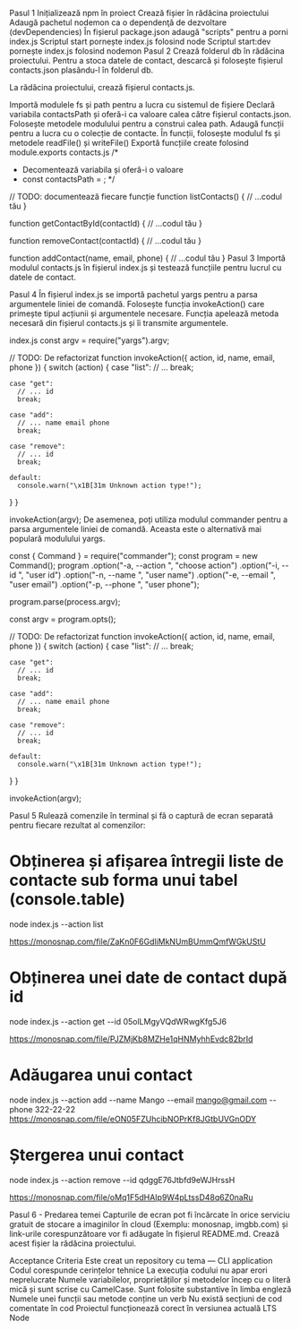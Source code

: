 Pasul 1
Inițializează npm în proiect
Crează fișier în rădăcina proiectului
Adaugă pachetul nodemon ca o dependenţă de dezvoltare (devDependencies)
În fișierul package.json adaugă "scripts" pentru a porni index.js
Scriptul start pornește index.js folosind node
Scriptul start:dev pornește index.js folosind nodemon
Pasul 2
Crează folderul db în rădăcina proiectului. Pentru a stoca datele de contact, descarcă și folosește fișierul contacts.json plasându-l în folderul db.

La rădăcina proiectului, crează fișierul contacts.js.

Importă modulele fs și path pentru a lucra cu sistemul de fișiere
Declară variabila contactsPath și oferă-i ca valoare calea către fișierul contacts.json. Folosește metodele modulului pentru a construi calea path.
Adaugă funcții pentru a lucra cu o colecție de contacte. În funcții, folosește modulul fs și metodele readFile() și writeFile()
Exportă funcțiile create folosind module.exports
contacts.js
/\*

- Decomentează variabila și oferă-i o valoare
- const contactsPath = ;
  \*/

// TODO: documentează fiecare funcție
function listContacts() {
// ...codul tău
}

function getContactById(contactId) {
// ...codul tău
}

function removeContact(contactId) {
// ...codul tău
}

function addContact(name, email, phone) {
// ...codul tău
}
Pasul 3
Importă modulul contacts.js în fișierul index.js și testează funcțiile pentru lucrul cu datele de contact.

Pasul 4
În fișierul index.js se importă pachetul yargs pentru a parsa argumentele liniei de comandă. Folosește funcția invokeAction() care primește tipul acțiunii și argumentele necesare. Funcția apelează metoda necesară din fișierul contacts.js și îi transmite argumentele.

index.js
const argv = require("yargs").argv;

// TODO: De refactorizat
function invokeAction({ action, id, name, email, phone }) {
switch (action) {
case "list":
// ...
break;

    case "get":
      // ... id
      break;

    case "add":
      // ... name email phone
      break;

    case "remove":
      // ... id
      break;

    default:
      console.warn("\x1B[31m Unknown action type!");

}
}

invokeAction(argv);
De asemenea, poți utiliza modulul commander pentru a parsa argumentele liniei de comandă. Aceasta este o alternativă mai populară modulului yargs.

const { Command } = require("commander");
const program = new Command();
program
.option("-a, --action <type>", "choose action")
.option("-i, --id <type>", "user id")
.option("-n, --name <type>", "user name")
.option("-e, --email <type>", "user email")
.option("-p, --phone <type>", "user phone");

program.parse(process.argv);

const argv = program.opts();

// TODO: De refactorizat
function invokeAction({ action, id, name, email, phone }) {
switch (action) {
case "list":
// ...
break;

    case "get":
      // ... id
      break;

    case "add":
      // ... name email phone
      break;

    case "remove":
      // ... id
      break;

    default:
      console.warn("\x1B[31m Unknown action type!");

}
}

invokeAction(argv);

Pasul 5
Rulează comenzile în terminal și fă o captură de ecran separată pentru fiecare rezultat al comenzilor:

# Obținerea și afișarea întregii liste de contacte sub forma unui tabel (console.table)

node index.js --action list

https://monosnap.com/file/ZaKn0F6GdliMkNUmBUmmQmfWGkUStU

# Obținerea unei date de contact după id

node index.js --action get --id 05olLMgyVQdWRwgKfg5J6

https://monosnap.com/file/PJZMjKb8MZHe1qHNMyhhEvdc82brId

# Adăugarea unui contact

node index.js --action add --name Mango --email mango@gmail.com --phone 322-22-22
https://monosnap.com/file/eON05FZUhcibNOPrKf8JGtbUVGnODY

# Ștergerea unui contact

node index.js --action remove --id qdggE76Jtbfd9eWJHrssH

https://monosnap.com/file/oMq1F5dHAIp9W4pLtssD48q6Z0naRu

Pasul 6 - Predarea temei
Capturile de ecran pot fi încărcate în orice serviciu gratuit de stocare a imaginilor în cloud (Exemplu: monosnap, imgbb.com) și link-urile corespunzătoare vor fi adăugate în fișierul README.md. Crează acest fișier la rădăcina proiectului.

Acceptance Criteria
Este creat un repository cu tema — CLI application
Codul corespunde cerințelor tehnice
La execuția codului nu apar erori neprelucrate
Numele variabilelor, proprietăților și metodelor încep cu o literă mică și sunt scrise cu CamelCase. Sunt folosite substantive în limba engleză
Numele unei funcții sau metode conține un verb
Nu există secțiuni de cod comentate în cod
Proiectul funcționează corect în versiunea actuală LTS Node
